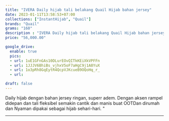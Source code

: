 ```yaml
---
title: "IVERA Daily hijab tali belakang Quail Hijab bahan jersey"
date: 2023-01-11T13:58:53+07:00
collections: ["InstantHijab", "Quail"]
brands: "Quail"
grams: "160"
description : "IVERA Daily hijab tali belakang Quail Hijab bahan jersey"
price: "56,000.00"

google_drive:
  enable: true
  pics:
  - url: 1uE1GFnGAs10DLurEOvQITkKEiXkVPFFn
  - url: 1JJJV6BhiBs_vjhxV5oF7aHgC9j1A8YuX
  - url: 1o3pRh8GqEytR4QcpVJKcueB9OQoHq_r_
  - url: 

draft: false
---
```


Daily hijab dengan bahan jersey ringan, superr adem. Dengan aksen rampel didepan dan tali fleksibel semakin cantik dan manis buat OOTDan dirumah dan Nyaman dipakai sebagai hijab sehari-hari. "

-----------    
 

